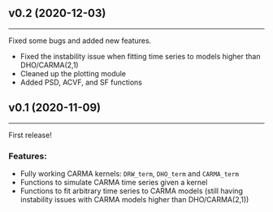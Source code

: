 ## v0.2 (2020-12-03)
---
Fixed some bugs and added new features.

- Fixed the instability issue when fitting time series to models higher than DHO/CARMA(2,1)
- Cleaned up the plotting module
- Added PSD, ACVF, and SF functions


## v0.1 (2020-11-09)
---
First release!

### Features:
- Fully working CARMA kernels: `DRW_term`, `DHO_term` and `CARMA_term`
- Functions to simulate CARMA time series given a kernel
- Functions to fit arbitrary time series to CARMA models (still having instability issues with CARMA models higher than DHO/CARMA(2,1))
  